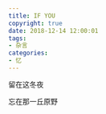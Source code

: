 ```yaml
---
title: IF YOU
copyright: true
date: 2018-12-14 12:00:01
tags:
- 杂言
categories:
- 忆
---
```


留在这冬夜

忘在那一丘原野
